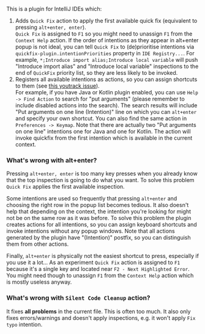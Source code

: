This is a plugin for IntelliJ IDEs which:
1. Adds `Quick Fix` action to apply the first available quick fix (equivalent to pressing `alt+enter, enter`).<br/>
  `Quick Fix` is assigned to `F1` so you might need to unassign `F1` from the `Context Help` action. If the order of intentions as they appear in alt+enter popup is not ideal, you can tell `Quick Fix` to (de)prioritise intentions via `quickfix-plugin.intentionPriorities` property in `IDE Registry...`. For example, `*;Introduce import alias;Introduce local variable` will push "Introduce import alias" and "Introduce local variable" inspections to the end of `QuickFix` priority list, so they are less likely to be invoked.
2. Registers all available intentions as actions, so you can assign shortcuts to them 
  (see [this youtrack issue](https://youtrack.jetbrains.com/issue/IDEA-217465)). <br/>
  For example, if you have Java or Kotlin plugin enabled, you can use `Help -> Find Action` to search for "put arguments" (please remember to include disabled actions into the search). The search results will include "Put arguments on one line (Intention)" line on which you can `alt+enter` and specify your own shortcut. You can also find the same action in `Preferences -> Keymap`. Note that there are actually two "Put arguments on one line" intentions one for Java and one for Kotlin. The action will invoke quickfix from the first intention which is available in the current context.

### What's wrong with alt+enter?
Pressing `alt+enter, enter` is too many key presses when you already know that the top inspection is going to do what you want.
To solve this problem `Quick Fix` applies the first available inspection.

Some intentions are used so frequently that pressing `alt+enter` and choosing the right row in the popup list becomes tedious.
It also doesn't help that depending on the context, the intention you're looking for might not be on the same row as it was before.
To solve this problem the plugin creates actions for all intentions, so you can assign keyboard shortcuts and invoke intentions without any popup windows.
Note that all actions generated by the plugin have "(Intention)" postfix, so you can distinguish them from other actions.

Finally, `alt+enter` is physically not the easiest shortcut to press, especially if you use it a lot...
As an experiment `Quick Fix` action is assigned to `F1` because it's a single key and located near `F2 - Next Highlighted Error`.
You might need though to unassign `F1` from the `Context Help` action which is mostly useless anyway.

### What's wrong with `Silent Code Cleanup` action?
It fixes **all problems** in the current file. This is often too much. 
It also only fixes errors/warnings and doesn't apply inspections, e.g. it won't apply `Fix typo` intention.